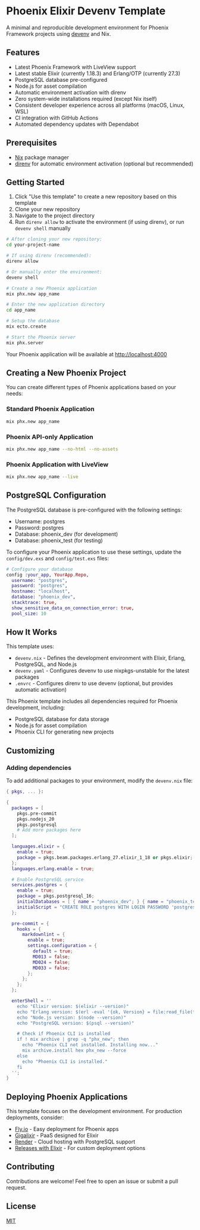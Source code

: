 # Phoenix Elixir Devenv Template

A minimal and reproducible development environment for Phoenix Framework projects using [devenv](https://devenv.sh/) and Nix.

## Features

- Latest Phoenix Framework with LiveView support
- Latest stable Elixir (currently 1.18.3) and Erlang/OTP (currently 27.3)
- PostgreSQL database pre-configured
- Node.js for asset compilation
- Automatic environment activation with direnv
- Zero system-wide installations required (except Nix itself)
- Consistent developer experience across all platforms (macOS, Linux, WSL)
- CI integration with GitHub Actions
- Automated dependency updates with Dependabot

## Prerequisites

- [Nix](https://nixos.org/download.html) package manager
- [direnv](https://direnv.net/docs/installation.html) for automatic environment activation (optional but recommended)

## Getting Started

1. Click "Use this template" to create a new repository based on this template
2. Clone your new repository
3. Navigate to the project directory
4. Run `direnv allow` to activate the environment (if using direnv), or run `devenv shell` manually

```bash
# After cloning your new repository:
cd your-project-name

# If using direnv (recommended):
direnv allow

# Or manually enter the environment:
devenv shell

# Create a new Phoenix application
mix phx.new app_name

# Enter the new application directory
cd app_name

# Setup the database
mix ecto.create

# Start the Phoenix server
mix phx.server
```

Your Phoenix application will be available at [http://localhost:4000](http://localhost:4000)

## Creating a New Phoenix Project

You can create different types of Phoenix applications based on your needs:

### Standard Phoenix Application

```bash
mix phx.new app_name
```

### Phoenix API-only Application

```bash
mix phx.new app_name --no-html --no-assets
```

### Phoenix Application with LiveView

```bash
mix phx.new app_name --live
```

## PostgreSQL Configuration

The PostgreSQL database is pre-configured with the following settings:

- Username: postgres
- Password: postgres
- Database: phoenix_dev (for development)
- Database: phoenix_test (for testing)

To configure your Phoenix application to use these settings, update the `config/dev.exs` and `config/test.exs` files:

```elixir
# Configure your database
config :your_app, YourApp.Repo,
  username: "postgres",
  password: "postgres",
  hostname: "localhost",
  database: "phoenix_dev",
  stacktrace: true,
  show_sensitive_data_on_connection_error: true,
  pool_size: 10
```

## How It Works

This template uses:

- `devenv.nix` - Defines the development environment with Elixir, Erlang, PostgreSQL, and Node.js
- `devenv.yaml` - Configures devenv to use nixpkgs-unstable for the latest packages
- `.envrc` - Configures direnv to use devenv (optional, but provides automatic activation)

This Phoenix template includes all dependencies required for Phoenix development, including:

- PostgreSQL database for data storage
- Node.js for asset compilation
- Phoenix CLI for generating new projects

## Customizing

### Adding dependencies

To add additional packages to your environment, modify the `devenv.nix` file:

```nix
{ pkgs, ... }:

{
  packages = [
    pkgs.pre-commit
    pkgs.nodejs_20
    pkgs.postgresql
    # Add more packages here
  ];

  languages.elixir = {
    enable = true;
    package = pkgs.beam.packages.erlang_27.elixir_1_18 or pkgs.elixir;
  };
  languages.erlang.enable = true;

  # Enable PostgreSQL service
  services.postgres = {
    enable = true;
    package = pkgs.postgresql_16;
    initialDatabases = [ { name = "phoenix_dev"; } { name = "phoenix_test"; } ];
    initialScript = "CREATE ROLE postgres WITH LOGIN PASSWORD 'postgres' CREATEDB;";
  };

  pre-commit = {
    hooks = {
      markdownlint = {
        enable = true;
        settings.configuration = {
          default = true;
          MD013 = false;
          MD024 = false;
          MD033 = false;
        };
      };
    };
  };

  enterShell = ''
    echo "Elixir version: $(elixir --version)"
    echo "Erlang version: $(erl -eval '{ok, Version} = file:read_file(filename:join([code:root_dir(), "releases", erlang:system_info(otp_release), "OTP_VERSION"])), io:fwrite(Version), halt().' -noshell)"
    echo "Node.js version: $(node --version)"
    echo "PostgreSQL version: $(psql --version)"

    # Check if Phoenix CLI is installed
    if ! mix archive | grep -q "phx_new"; then
      echo "Phoenix CLI not installed. Installing now..."
      mix archive.install hex phx_new --force
    else
      echo "Phoenix CLI is installed."
    fi
  '';
}
```

## Deploying Phoenix Applications

This template focuses on the development environment. For production deployments, consider:

- [Fly.io](https://fly.io/docs/elixir/getting-started/) - Easy deployment for Phoenix apps
- [Gigalixir](https://gigalixir.com/) - PaaS designed for Elixir
- [Render](https://render.com/docs/deploy-phoenix) - Cloud hosting with PostgreSQL support
- [Releases with Elixir](https://hexdocs.pm/phoenix/releases.html) - For custom deployment options

## Contributing

Contributions are welcome! Feel free to open an issue or submit a pull request.

## License

[MIT](LICENSE)
